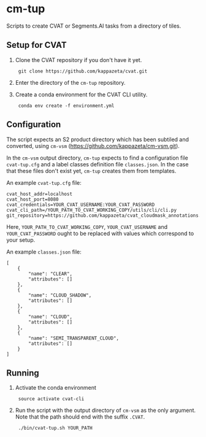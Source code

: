 # cm-tup

Scripts to create CVAT or Segments.AI tasks from a directory of tiles.

## Setup for CVAT

1. Clone the CVAT repository if you don't have it yet.

        git clone https://github.com/kappazeta/cvat.git

2. Enter the directory of the `cm-tup` repository.

3. Create a conda environment for the CVAT CLI utility.

        conda env create -f environment.yml

## Configuration

The script expects an S2 product directory which has been subtiled and converted, using `cm-vsm` (<https://github.com/kappazeta/cm-vsm.git>).

In the `cm-vsm` output directory, `cm-tup` expects to find a configuration file `cvat-tup.cfg` and a label classes definition file `classes.json`. In the case that these files don't exist yet, `cm-tup` creates them from templates.

An example `cvat-tup.cfg` file:

```
cvat_host_addr=localhost
cvat_host_port=8080
cvat_credentials=YOUR_CVAT_USERNAME:YOUR_CVAT_PASSWORD
cvat_cli_path=/YOUR_PATH_TO_CVAT_WORKING_COPY/utils/cli/cli.py
git_repository=https://github.com/kappazeta/cvat_cloudmask_annotations.git
```

Here, `YOUR_PATH_TO_CVAT_WORKING_COPY`, `YOUR_CVAT_USERNAME` and `YOUR_CVAT_PASSWORD` ought to be replaced with values which correspond to your setup.

An example `classes.json` file:

```
[
    {   
        "name": "CLEAR",
        "attributes": []
    },  
    {   
        "name": "CLOUD_SHADOW",
        "attributes": []
    },  
    {   
        "name": "CLOUD",
        "attributes": []
    },  
    {   
        "name": "SEMI_TRANSPARENT_CLOUD",
        "attributes": []
    }   
]
```

##  Running

1. Activate the conda environment

        source activate cvat-cli

2. Run the script with the output directory of `cm-vsm` as the only argument. Note that the path should end with the suffix `.CVAT`.

        ./bin/cvat-tup.sh YOUR_PATH

